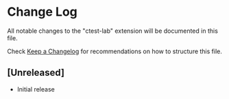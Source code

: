 # Change Log

All notable changes to the "ctest-lab" extension will be documented in this file.

Check [Keep a Changelog](http://keepachangelog.com/) for recommendations on how to structure this file.

## [Unreleased]

- Initial release